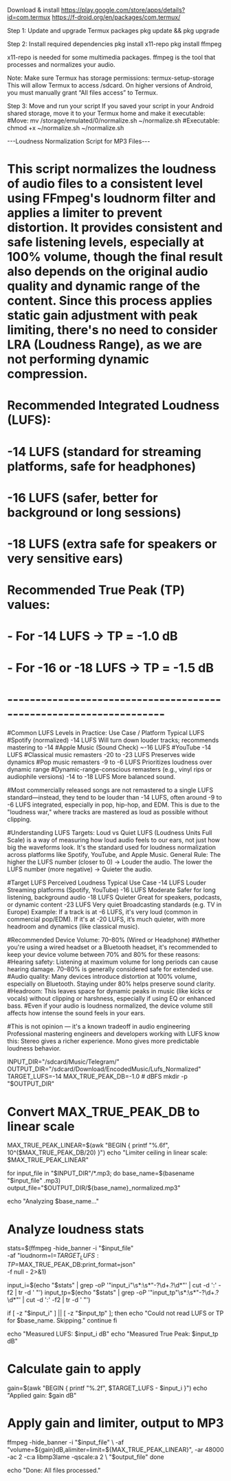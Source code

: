 Download & install
https://play.google.com/store/apps/details?id=com.termux
https://f-droid.org/en/packages/com.termux/

Step 1: Update and upgrade Termux packages
pkg update && pkg upgrade

Step 2: Install required dependencies
pkg install x11-repo
pkg install ffmpeg

x11-repo is needed for some multimedia packages.
ffmpeg is the tool that processes and normalizes your audio.

Note:
Make sure Termux has storage permissions:
termux-setup-storage
This will allow Termux to access /sdcard.
On higher versions of Android, you must manually grant “All files access” to Termux.

Step 3: Move and run your script
If you saved your script in your Android shared storage, move it to your Termux home and make it executable:
#Move: mv /storage/emulated/0/normalize.sh ~/normalize.sh
#Executable: chmod +x ~/normalize.sh
~/normalize.sh

---Loudness Normalization Script for MP3 Files---

# This script normalizes the loudness of audio files to a consistent level using FFmpeg's loudnorm filter and applies a limiter to prevent distortion. It provides consistent and safe listening levels, especially at 100% volume, though the final result also depends on the original audio quality and dynamic range of the content. Since this process applies static gain adjustment with peak limiting, there's no need to consider LRA (Loudness Range), as we are not performing dynamic compression.
# Recommended Integrated Loudness (LUFS):
# -14 LUFS (standard for streaming platforms, safe for headphones)
# -16 LUFS (safer, better for background or long sessions)
# -18 LUFS (extra safe for speakers or very sensitive ears)
#
# Recommended True Peak (TP) values:
# - For -14 LUFS → TP = -1.0 dB
# - For -16 or -18 LUFS → TP = -1.5 dB
# ------------------------------------------------------------------
#Common LUFS Levels in Practice: Use Case / Platform Typical LUFS
#Spotify (normalized)	-14 LUFS Will turn down louder tracks; recommends mastering to -14
#Apple Music (Sound Check)	~-16 LUFS
#YouTube -14 LUFS
#Classical music remasters	-20 to -23 LUFS	Preserves wide dynamics
#Pop music remasters	-9 to -6 LUFS Prioritizes loudness over dynamic range
#Dynamic-range-conscious remasters (e.g., vinyl rips or audiophile versions)	-14 to -18 LUFS	More balanced sound.

#Most commercially released songs are not remastered to a single LUFS standard—instead, they tend to be louder than -14 LUFS, often around -9 to -6 LUFS integrated, especially in pop, hip-hop, and EDM. This is due to the "loudness war," where tracks are mastered as loud as possible without clipping.

#Understanding LUFS Targets: Loud vs Quiet
LUFS (Loudness Units Full Scale) is a way of measuring how loud audio feels to our ears, not just how big the waveforms look. It's the standard used for loudness normalization across platforms like Spotify, YouTube, and Apple Music.
General Rule:
The higher the LUFS number (closer to 0) → Louder the audio.
The lower the LUFS number (more negative) → Quieter the audio.

#Target LUFS   Perceived Loudness	Typical Use Case
-14 LUFS	Louder	Streaming platforms (Spotify, YouTube)
-16 LUFS	Moderate	Safer for long listening, background audio
-18 LUFS	Quieter	Great for speakers, podcasts, or dynamic content
-23 LUFS	Very quiet	Broadcasting standards (e.g. TV in Europe)
Example:
If a track is at -6 LUFS, it's very loud (common in commercial pop/EDM). If it's at -20 LUFS, it’s much quieter, with more headroom and dynamics (like classical music).

#Recommended Device Volume: 70–80% (Wired or Headphone)
#Whether you're using a wired headset or a Bluetooth headset, it's recommended to keep your device volume between 70% and 80% for these reasons:
#Hearing safety: Listening at maximum volume for long periods can cause hearing damage. 70–80% is generally considered safe for extended use.
#Audio quality: Many devices introduce distortion at 100% volume, especially on Bluetooth. Staying under 80% helps preserve sound clarity.
#Headroom: This leaves space for dynamic peaks in music (like kicks or vocals) without clipping or harshness, especially if using EQ or enhanced bass.
#Even if your audio is loudness normalized, the device volume still affects how intense the sound feels in your ears.

#This is not opinion — it's a known tradeoff in audio engineering
Professional mastering engineers and developers working with LUFS know this:
Stereo gives a richer experience.
Mono gives more predictable loudness behavior.

INPUT_DIR="/sdcard/Music/Telegram/"
OUTPUT_DIR="/sdcard/Download/EncodedMusic/Lufs_Normalized"
TARGET_LUFS=-14
MAX_TRUE_PEAK_DB=-1.0  # dBFS
mkdir -p "$OUTPUT_DIR"

# Convert MAX_TRUE_PEAK_DB to linear scale
MAX_TRUE_PEAK_LINEAR=$(awk "BEGIN { printf \"%.6f\", 10^($MAX_TRUE_PEAK_DB/20) }")
echo "Limiter ceiling in linear scale: $MAX_TRUE_PEAK_LINEAR"

for input_file in "$INPUT_DIR"/*.mp3; do
  base_name=$(basename "$input_file" .mp3)
  output_file="$OUTPUT_DIR/${base_name}_normalized.mp3"

  echo "Analyzing $base_name..."

  # Analyze loudness stats
  stats=$(ffmpeg -hide_banner -i "$input_file" \
    -af "loudnorm=I=$TARGET_LUFS:TP=$MAX_TRUE_PEAK_DB:print_format=json" \
    -f null - 2>&1)

  input_i=$(echo "$stats" | grep -oP '"input_i"\s*:\s*"-?\d+\.?\d*"' | cut -d ':' -f2 | tr -d ' "')
  input_tp=$(echo "$stats" | grep -oP '"input_tp"\s*:\s*"-?\d+\.?\d*"' | cut -d ':' -f2 | tr -d ' "')

  if [ -z "$input_i" ] || [ -z "$input_tp" ]; then
    echo "Could not read LUFS or TP for $base_name. Skipping."
    continue
  fi

  echo "Measured LUFS: $input_i dB"
  echo "Measured True Peak: $input_tp dB"

  # Calculate gain to apply
  gain=$(awk "BEGIN { printf \"%.2f\", $TARGET_LUFS - $input_i }")
  echo "Applied gain: $gain dB"

  # Apply gain and limiter, output to MP3
  ffmpeg -hide_banner -i "$input_file" \
    -af "volume=${gain}dB,alimiter=limit=${MAX_TRUE_PEAK_LINEAR}", -ar 48000 -ac 2 -c:a libmp3lame -qscale:a 2 \
    "$output_file"
done

echo "Done: All files processed."
